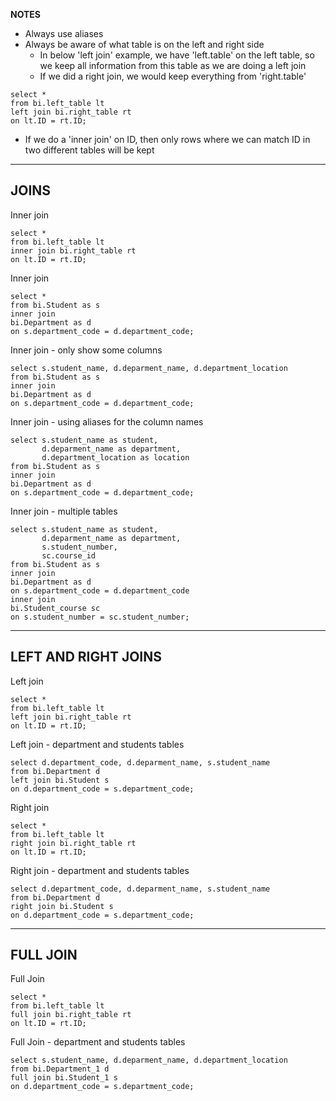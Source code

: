 **NOTES**
- Always use aliases 
- Always be aware of what table is on the left and right side
  - In below 'left join' example, we have 'left.table' on the left table, so we keep all information from this table as we are doing a left join
  - If we did a right join, we would keep everything from 'right.table'
````
select *
from bi.left_table lt 
left join bi.right_table rt 
on lt.ID = rt.ID;
````
- If we do a 'inner join' on ID, then only rows where we can match ID in two different tables will be kept 
-----------------
**JOINS**
-----------------
Inner join
````
select *
from bi.left_table lt 
inner join bi.right_table rt 
on lt.ID = rt.ID;
````
Inner join
````
select * 
from bi.Student as s 
inner join
bi.Department as d 
on s.department_code = d.department_code;
````

Inner join - only show some columns
````
select s.student_name, d.deparment_name, d.department_location 
from bi.Student as s 
inner join
bi.Department as d 
on s.department_code = d.department_code;
````

Inner join - using aliases for the column names
````
select s.student_name as student, 
	   d.deparment_name as department, 
	   d.department_location as location
from bi.Student as s 
inner join
bi.Department as d 
on s.department_code = d.department_code;
````
Inner join - multiple tables
````
select s.student_name as student,
	   d.deparment_name as department, 
	   s.student_number,
	   sc.course_id
from bi.Student as s 
inner join
bi.Department as d
on s.department_code = d.department_code
inner join 
bi.Student_course sc 
on s.student_number = sc.student_number;
````

-----------------
**LEFT AND RIGHT JOINS**
-----------------

Left join
````
select *
from bi.left_table lt 
left join bi.right_table rt 
on lt.ID = rt.ID;
````

Left join - department and students tables
````
select d.department_code, d.deparment_name, s.student_name  
from bi.Department d 
left join bi.Student s 
on d.department_code = s.department_code;
````

Right join
````
select *
from bi.left_table lt 
right join bi.right_table rt 
on lt.ID = rt.ID;
````

Right join - department and students tables
````
select d.department_code, d.deparment_name, s.student_name  
from bi.Department d 
right join bi.Student s 
on d.department_code = s.department_code;
````
-----------------
**FULL JOIN**
-----------------
Full Join
````
select *
from bi.left_table lt 
full join bi.right_table rt 
on lt.ID = rt.ID;
````

Full Join - department and students tables
````
select s.student_name, d.deparment_name, d.department_location 
from bi.Department_1 d 
full join bi.Student_1 s 
on d.department_code = s.department_code;
````
